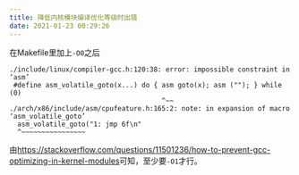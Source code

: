 ```yaml
---
title: 降低内核模块编译优化等级时出错
date: 2021-01-23 00:29:26
---
```


在Makefile里加上```-O0```之后
```
./include/linux/compiler-gcc.h:120:38: error: impossible constraint in ‘asm’
 #define asm_volatile_goto(x...) do { asm goto(x); asm (""); } while (0)
                                      ^~~
./arch/x86/include/asm/cpufeature.h:165:2: note: in expansion of macro ‘asm_volatile_goto’
  asm_volatile_goto("1: jmp 6f\n"
  ^~~~~~~~~~~~~~~~~
```
由<https://stackoverflow.com/questions/11501236/how-to-prevent-gcc-optimizing-in-kernel-modules>可知，至少要```-O1```才行。
